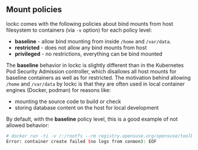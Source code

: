 ## Mount policies

lockc comes with the following policies about bind mounts from host filesystem
to containers (via `-v` option) for each policy level:

* **baseline** - allow bind mounting from inside `/home` and `/var/data`.
* **restricted** - does not allow any bind mounts from host
* **privileged** - no restrictions, everything can be bind mounted

The **baseline** behavior in lockc is slightly different than in the Kubernetes
Pod Security Admission controller, which disallows all host mounts for baseline
containers as well as for restricted. The motivation behind allowing `/home`
and `/var/data` by lockc is that they are often used in local container engines
(Docker, podman) for reasons like:

* mounting the source code to build or check
* storing database content on the host for local development

By default, with the **baseline** policy level, this is a good example of
not allowed behavior:

```bash
# docker run -ti -v /:/rootfs --rm registry.opensuse.org/opensuse/toolbox:latest
Error: container create failed (no logs from conmon): EOF
```
